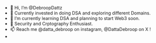 - 👋 Hi, I’m @DebroopDattz
- 👀 Currently invested in doing DSA and exploring different Domains.
- 🌱 I’m currently learning DSA and planning to start Web3 soon.
- 💞️ Security and Crptography Enthusiast.
- 📫 Reach me @datta_debroop on instagram, @DattaDebroop on X !
- 



